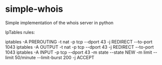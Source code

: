 # simple-whois
Simple implementation of the whois server in python

IpTables rules:

iptables -A PREROUTING -t nat -p tcp --dport 43 -j REDIRECT --to-port 1043
iptables -A OUTPUT -t nat -p tcp --dport 43 -j REDIRECT --to-port 1043
iptables -A INPUT -p tcp --dport 43 -m state --state NEW -m limit --limit 50/minute --limit-burst 200 -j ACCEPT
